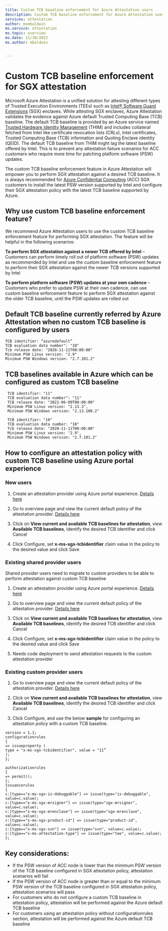 ```yaml
---
title: Custom TCB baseline enforcement for Azure Attestation users
description: Custom TCB baseline enforcement for Azure Attestation users
services: attestation
author: msmbaldwin
ms.service: attestation
ms.topic: overview
ms.date: 11/30/2022
ms.author: mbaldwin


---
```


# Custom TCB baseline enforcement for SGX attestation

Microsoft Azure Attestation is a unified solution for attesting different types of Trusted Execution Environments (TEEs) such as [Intel® Software Guard Extensions](https://www.intel.com/content/www/us/en/architecture-and-technology/software-guard-extensions.html) (SGX) enclaves. While attesting SGX enclaves, Azure Attestation validates the evidence against Azure default Trusted Computing Base (TCB) baseline. The default TCB baseline is provided by an Azure service named [Trusted Hardware Identity Management](../security/fundamentals/trusted-hardware-identity-management.md) (THIM) and includes collateral fetched from Intel like certificate revocation lists (CRLs), Intel certificates, Trusted Computing Base (TCB) information and Quoting Enclave identity (QEID). The default TCB baseline from THIM might lag the latest baseline offered by Intel. This is to prevent any attestation failure scenarios for ACC customers who require more time for patching platform software (PSW) updates.

The custom TCB baseline enforcement feature in Azure Attestation will empower you to perform SGX attestation against a desired TCB baseline. It is always recommended for [Azure Confidential Computing](../confidential-computing/overview.md) (ACC) SGX customers to install the latest PSW version supported by Intel and configure their SGX attestation policy with the latest TCB baseline supported by Azure.

## Why use custom TCB baseline enforcement feature?

We recommend Azure Attestation users to use the custom TCB baseline enforcement feature for performing SGX attestation. The feature will be helpful in the following scenarios:

**To perform SGX attestation against a newer TCB offered by Intel** – Customers can perform timely roll out of platform software (PSW) updates as recommended by Intel and use the custom baseline enforcement feature to perform their SGX attestation against the newer TCB versions supported by Intel 

**To perform platform software (PSW) updates at your own cadence** – Customers who prefer to update PSW at their own cadence, can use custom baseline enforcement feature to perform SGX attestation against the older TCB baseline, until the PSW updates are rolled out

## Default TCB baseline currently referred by Azure Attestation when no custom TCB baseline is configured by users

```
TCB identifier: “azuredefault”
TCB evaluation data number": "10"    
Tcb release date: "2020-11-11T00:00:00"  
Minimum PSW Linux version: "2.9"
Minimum PSW Windows version: "2.7.101.2"
```

## TCB baselines available in Azure which can be configured as custom TCB baseline
```
 TCB identifier: "11"
 TCB evaluation data number": "11"
 TCB release date: "2021-06-09T00:00:00"
 Minimum PSW Linux version: "2.13.3",
 Minimum PSW Windows version: "2.13.100.2"

 TCB identifier: "10"
 TCB evaluation data number: "10"
 Tcb release date: "2020-11-11T00:00:00"
 Minimum PSW Linux version: "2.9",
 Minimum PSW Windows version: "2.7.101.2"
```         

## How to configure an attestation policy with custom TCB baseline using Azure portal experience

### New users

1. Create an attestation provider using Azure portal experience. [Details here](./quickstart-portal.md#create-and-configure-the-provider-with-unsigned-policies) 

2. Go to overview page and view the current default policy of the attestation provider. [Details here](./quickstart-portal.md#view-an-attestation-policy)

3. Click on **View current and available TCB baselines for attestation**, view **Available TCB baselines**, identify the desired TCB identifier and click Cancel  

4. Click Configure, set **x-ms-sgx-tcbidentifier** claim value in the policy to the desired value and click Save 

### Existing shared provider users  

Shared provider users need to migrate to custom providers to be able to perform attestation against custom TCB baseline 

1. Create an attestation provider using Azure portal experience. [Details here](./quickstart-portal.md#create-and-configure-the-provider-with-unsigned-policies) 

2. Go to overview page and view the current default policy of the attestation provider. [Details here](./quickstart-portal.md#view-an-attestation-policy)

3. Click on **View current and available TCB baselines for attestation**, view **Available TCB baselines**, identify the desired TCB identifier and click Cancel  

4. Click Configure, set **x-ms-sgx-tcbidentifier** claim value in the policy to the desired value and click Save 

5. Needs code deployment to send attestation requests to the custom attestation provider 

### Existing custom provider users  

1. Go to overview page and view the current default policy of the attestation provider. [Details here](./quickstart-portal.md#view-an-attestation-policy)

2. Click on **View current and available TCB baselines for attestation**, view **Available TCB baselines**, identify the desired TCB identifier and click Cancel  

3. Click Configure, and use the below **sample** for configuring an attestation policy with a custom TCB baseline.  

```
version = 1.1;  
configurationrules  
{  
=> issueproperty (  
type = "x-ms-sgx-tcbidentifier", value = "11”  
);  
};  

authorizationrules  
{  
=> permit();  
};  
Issuancerules  
{  
c:[type=="x-ms-sgx-is-debuggable"] => issue(type="is-debuggable", value=c.value);  
c:[type=="x-ms-sgx-mrsigner"] => issue(type="sgx-mrsigner", value=c.value);  
c:[type=="x-ms-sgx-mrenclave"] => issue(type="sgx-mrenclave", value=c.value);  
c:[type=="x-ms-sgx-product-id"] => issue(type="product-id", value=c.value);  
c:[type=="x-ms-sgx-svn"] => issue(type="svn", value=c.value);  
c:[type=="x-ms-attestation-type"] => issue(type="tee", value=c.value);  
};  
```

## Key considerations:
- If the PSW version of ACC node is lower than the minimum PSW version of the TCB baseline configured in SGX attestation policy, attestation scenarios will fail
- If the PSW version of ACC node is greater than or equal to the minimum PSW version of the TCB baseline configured in SGX attestation policy, attestation scenarios will pass
- For customers who do not configure a custom TCB baseline in attestation policy, attestation will be performed against the Azure default TCB baseline
- For customers using an attestation policy without configurationrules section, attestation will be performed against the Azure default TCB baseline